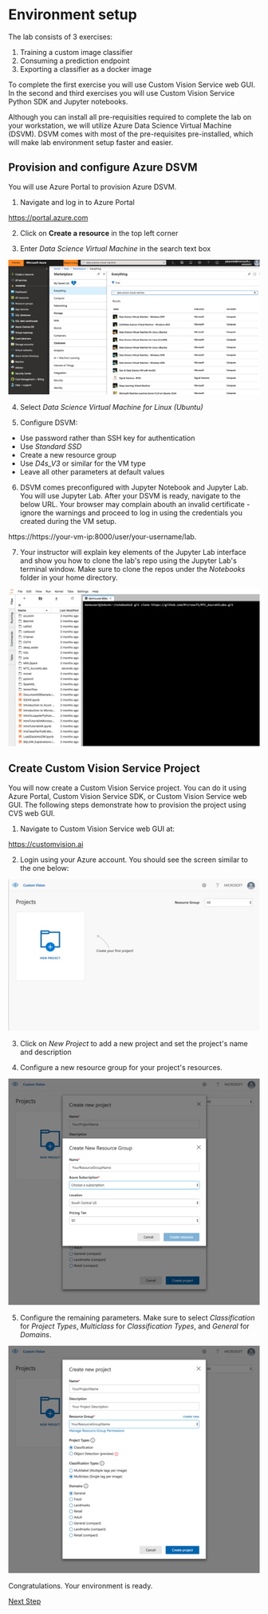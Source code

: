 # Environment setup

The lab consists of 3 exercises:
1. Training a custom image classifier
2. Consuming a prediction endpoint
3. Exporting a classifier as a docker image

To complete the first exercise you will use Custom Vision Service web GUI. In the second and third exercises you will use Custom Vision Service Python SDK and Jupyter notebooks.

Although you can install all pre-requisities required to complete the lab on your workstation, we will utilize Azure Data Science Virtual Machine (DSVM). DSVM comes with most of the pre-requisites pre-installed, which will make lab environment setup faster and easier.

## Provision and configure Azure DSVM

You will use Azure Portal to provision Azure DSVM. 

1. Navigate and log in to Azure Portal

https://portal.azure.com

2. Click on **Create a resource** in the top left corner

3. Enter *Data Science Virtual Machine* in the search text box

![Create DSVM](images/img16.PNG)

4. Select *Data Science Virtual Machine for Linux (Ubuntu)*

5. Configure DSVM:
  - Use password rather than SSH key for authentication
  - Use *Standard SSD*
  - Create a new resource group
  - Use *D4s_V3* or similar for the VM type
  - Leave all other parameters at default values
  
6. DSVM comes preconfigured with Jupyter Notebook and Jupyter Lab. You will use Jupyter Lab. After your DSVM is ready, navigate to the below URL. Your browser may complain abouth an invalid certificate - ignore the warnings and proceed to log in using the credentials you created during the VM setup. 

https://https://your-vm-ip:8000/user/your-username/lab.

7. Your instructor will explain key elements of the Jupyter Lab interface and show you how to clone the lab's repo using the Jupyter Lab's terminal window. Make sure to clone the repos under the *Notebooks* folder in your home directory.

![Clone repo](images/img18.PNG)
  


## Create Custom Vision Service Project
You will now create a Custom Vision Service project. You can do it using Azure Portal, Custom Vision Service SDK, or Custom Vision Service web GUI. The following steps demonstrate how to provision the project using CVS web GUI.

1. Navigate to Custom Vision Service web GUI at:

https://customvision.ai

2. Login using your Azure account. You should see the screen similar to the one below:

![Step 1](images/img1.PNG)

3. Click on *New Project* to add a new project and set the project's name and description

4. Configure a new resource group for your project's resources. 

![Step 2](images/img2.PNG)

5. Configure the remaining parameters. Make sure to select *Classification* for *Project Types*, *Multiclass* for *Classification Types*, and *General* for *Domains*.

![Step 3](images/img3.PNG)



Congratulations. Your environment is ready.

[Next Step](https://github.com/Microsoft/MTC_AzureAILabs/tree/master/Lab01%20-%20Image%20Classification%20with%20Custom%20Vision%20Service/Step2-Train)
